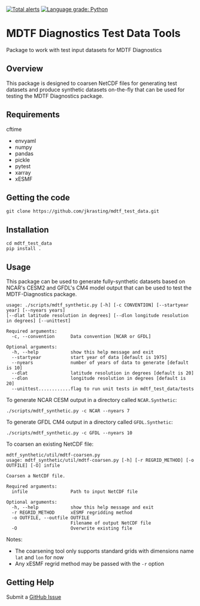 [![Total alerts](https://img.shields.io/lgtm/alerts/g/jkrasting/mdtf_test_data.svg?logo=lgtm&logoWidth=18)](https://lgtm.com/projects/g/jkrasting/mdtf_test_data/alerts/) [![Language grade: Python](https://img.shields.io/lgtm/grade/python/g/jkrasting/mdtf_test_data.svg?logo=lgtm&logoWidth=18)](https://lgtm.com/projects/g/jkrasting/mdtf_test_data/context:python)

# MDTF Diagnostics Test Data Tools
Package to work with test input datasets for MDTF Diagnostics

## Overview
This package is designed to coarsen NetCDF files for generating test datasets and produce synthetic datasets on-the-fly that can be used for testing the MDTF Diagnostics package.

## Requirements
cftime
* envyaml
* numpy
* pandas
* pickle
* pytest
* xarray
* xESMF

## Getting the code
```
git clone https://github.com/jkrasting/mdtf_test_data.git
```

## Installation
```
cd mdtf_test_data
pip install .
```

## Usage
This package can be used to generate fully-synthetic datasets based on NCAR's
CESM2 and GFDL's CM4 model output that can be used to test the MDTF-Diagnostics package.

```
usage: ./scripts/mdtf_synthetic.py [-h] [-c CONVENTION] [--startyear year] [--nyears years]
[--dlat latitude resolution in degrees] [--dlon longitude resolution in degrees] [--unittest]

Required arguments:
  -c, --convention      Data convention [NCAR or GFDL]

Optional arguments:
  -h, --help            show this help message and exit
  --startyear           start year of data [default is 1975]
  --nyears              number of years of data to generate [default is 10]
  --dlat                latitude resolution in degrees [default is 20]
  --dlon                longitude resolution in degrees [default is 20]
  --unittest............flag to run unit tests in mdtf_test_data/tests
```
To generate NCAR CESM output in a directory called `NCAR.Synthetic`:

```
./scripts/mdtf_synthetic.py -c NCAR --nyears 7
```

To generate GFDL CM4 output in a directory called `GFDL.Synthetic`:
```
./scripts/mdtf_synthetic.py -c GFDL --nyears 10
```

To coarsen an existing NetCDF file:
```
mdtf_synthetic/util/mdtf-coarsen.py
usage: mdtf_synthetic/util/mdtf-coarsen.py [-h] [-r REGRID_METHOD] [-o OUTFILE] [-O] infile

Coarsen a NetCDF file.

Required arguments:
  infile                Path to input NetCDF file

Optional arguments:
  -h, --help            show this help message and exit
  -r REGRID_METHOD      xESMF regridding method
  -o OUTFILE, --outfile OUTFILE
                        Filename of output NetCDF file
  -O                    Overwrite existing file
```
Notes:
* The coarsening tool only supports standard grids with dimensions name `lat` and `lon` for now
* Any xESMF regrid method may be passed with the `-r` option

## Getting Help
Submit a [GitHub Issue](https://github.com/jkrasting/mdtf_test_data/issues)